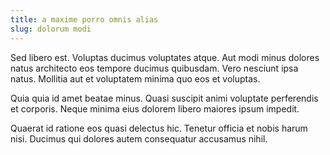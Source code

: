 ```yaml
---
title: a maxime porro omnis alias
slug: dolorum modi
---
```


Sed libero est. Voluptas ducimus voluptates atque. Aut modi minus dolores natus architecto eos tempore ducimus quibusdam. Vero nesciunt ipsa natus. Mollitia aut et voluptatem minima quo eos et voluptas.

Quia quia id amet beatae minus. Quasi suscipit animi voluptate perferendis et corporis. Neque minima eius dolorem libero maiores ipsum impedit.

Quaerat id ratione eos quasi delectus hic. Tenetur officia et nobis harum nisi. Ducimus qui dolores autem consequatur accusamus nihil.
